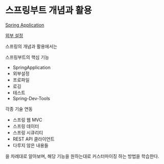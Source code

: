 # 스프링부트 개념과 활용

[Spring Application ](https://www.notion.so/Spring-Application-52feea25e6d04a5699fdde8bed4c3ae1)

[외부 설정](https://www.notion.so/05655a53f0124907a7e5cd3f8875cc81)

스프링의 개념과 활용에서는

스프링부트의 핵심 기능

- SpringApplication
- 외부설정
- 프로파일
- 로깅
- 테스트
- Spring-Dev-Tools

각종 기술 연동

- 스프링 웹 MVC
- 스프링 데이터
- 스프링 시큐리티
- REST API 클라이언트
- 다루지 않은 내용들

을 차례대로 알아보며, 해당 기능을 원하는대로 커스터마이징 하는 방법을 학습한다.